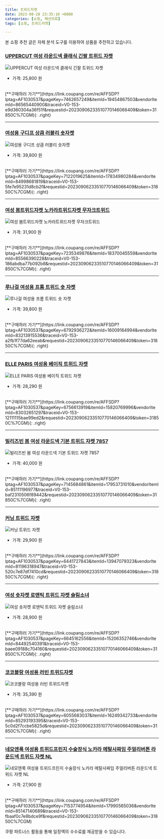 ```yaml
---
title: 트위드자켓
date: 2023-08-28 23:35:10 +0800
categories: [쇼핑, 패션의류]
tags: [쇼핑, 트위드자켓]

---
```


본 쇼핑 추천 글은 자체 분석 도구를 이용하여 상품을 추천하고 있습니다.
### [UPPERCUT 여성 라운드넥 클래식 긴팔 트위드 자켓](https://link.coupang.com/re/AFFSDP?lptag=AF1030537&pageKey=7462657249&itemId=19454867503&vendorItemId=86565440900&traceid=V0-153-e9d360304a36f51f&requestid=20230906233510770146066409&token=31850C%7CGM)
![UPPERCUT 여성 라운드넥 클래식 긴팔 트위드 자켓](https://ads-partners.coupang.com/image1/Qo3tLjD7UfbhZxPDQhZCpnsZZKZxYZm3D-QpnbomySQM3bvZyuuta3si9VcdmKBhq1bPSudk6Z4eiM5VBtrXsSNhaihEUM_aRWHUg1szHlVILhw2rQ2KXOxCoKZyXZ4daI9CkWdDEhYRFOPs62uhFljVtBUrxPADGFEHoYs412tCmgWRQrm_UD5a7wFZAgHSI8mZPfDCwFvQjJXkjH1iP8l3OPEHolWS8RBUnbrVtQNOC5m76OXdVLxdOFwFXTQ-x6vowlvhqHsxzVoyMBldmjtouUp0cDKCW_Z8SkQAUg==)
- 가격: 25,800 원
<br>
[**구매하러 가기**](https://link.coupang.com/re/AFFSDP?lptag=AF1030537&pageKey=7462657249&itemId=19454867503&vendorItemId=86565440900&traceid=V0-153-e9d360304a36f51f&requestid=20230906233510770146066409&token=31850C%7CGM){: .right}
<br>

---

### [여성용 구디프 상큼 러블리 숏자켓](https://link.coupang.com/re/AFFSDP?lptag=AF1030537&pageKey=7122019625&itemId=17834980284&vendorItemId=84998681819&traceid=V0-153-5fe7e95231d8cb2f&requestid=20230906233510770146066409&token=31850C%7CGM)
![여성용 구디프 상큼 러블리 숏자켓](https://ads-partners.coupang.com/image1/QGKuOAvr9IEpoU4eQBazadbwwL-B1cGhb83drDj2rLGz4cyyATmV2T9BCxiFhfOa3X9YMYldJrljYKPdZsKcTBph6KRi9WdjMYQ_TnaKnxc1nZTJe9TPkRorXr-W9qkwEyBQ4k8lRmhvtEA876AEIi9j0Ep_5wjLywaAxEUDYumuE9s8iEDlrP2qTt7gDTixSCR7s-MvXV06F_B1X7WXT6h-SyyhksYHpMtIAChmMJp5x6wPuMTCykPQGY1lPe5sA5Z3LN5a2Q==)
- 가격: 39,800 원
<br>
[**구매하러 가기**](https://link.coupang.com/re/AFFSDP?lptag=AF1030537&pageKey=7122019625&itemId=17834980284&vendorItemId=84998681819&traceid=V0-153-5fe7e95231d8cb2f&requestid=20230906233510770146066409&token=31850C%7CGM){: .right}
<br>

---

### [여성 봄트위드자켓 노카라트위드자켓 무자크트위드](https://link.coupang.com/re/AFFSDP?lptag=AF1030537&pageKey=7235349876&itemId=18370045559&vendorItemId=85566390228&traceid=V0-153-186abdba77b092b8&requestid=20230906233510770146066409&token=31850C%7CGM)
![여성 봄트위드자켓 노카라트위드자켓 무자크트위드](https://ads-partners.coupang.com/image1/Tz4VvLYb-K8g5y-NT-f2gG8Zb1AGuLBO_csHDq09eJp8Oh6QmwEkXSODnoRUuxJek2u61erTbDAE0Mt-EyCNySEcI1Z8T56v9n9xn8nF4RAvfBO3wmHsGMRNyslECBmooQClsxg9mjoDhFBag-lzMlx_qbmWyItxJWSw93jMix7-sLiFdUqavmkX-NPVE6_zOH5rf5-hx8YkU3OnKpFQw_DxvXzKi4rW3tg-2xGEXrj4YWs9chcrdEBZTgBwV9fkzMXeeHC5FOAQyLTzk56XT89AF8cyF1_M_9ikRj0Vd8bZ)
- 가격: 31,900 원
<br>
[**구매하러 가기**](https://link.coupang.com/re/AFFSDP?lptag=AF1030537&pageKey=7235349876&itemId=18370045559&vendorItemId=85566390228&traceid=V0-153-186abdba77b092b8&requestid=20230906233510770146066409&token=31850C%7CGM){: .right}
<br>

---

### [루나걸 여성용 프롬 트위드 숏 자켓](https://link.coupang.com/re/AFFSDP?lptag=AF1030537&pageKey=6792936272&itemId=16009164994&vendorItemId=83213915536&traceid=V0-153-a2fb1f77da62eeab&requestid=20230906233510770146066409&token=31850C%7CGM)
![루나걸 여성용 프롬 트위드 숏 자켓](https://ads-partners.coupang.com/image1/vFt-AqWrwtgB6_POvDgwF13ZXAkkGcZKb36ZwHgiH8M3pv_FolfEN7gxJeCo-iRNVwM91WnzgaYXS-SPJdQkCSFLcs0gCUl9ayp_wJXQofkKuunxAjKp3s0TgErO3q_acAJ3nhxBurt7BSd3QGibbY0-cY4Zo7-lyTCDluILvzj25oVz9z7VK3FoC92c0xV8Jc2LcgMEZ5hgho9T3JZfDaVcm_rwo4D2DwYBbeY3YDRRflnN9ugOCJQVMHUutvERx_yR-TM_1w==)
- 가격: 39,800 원
<br>
[**구매하러 가기**](https://link.coupang.com/re/AFFSDP?lptag=AF1030537&pageKey=6792936272&itemId=16009164994&vendorItemId=83213915536&traceid=V0-153-a2fb1f77da62eeab&requestid=20230906233510770146066409&token=31850C%7CGM){: .right}
<br>

---

### [ELLE PARIS 여성용 베이직 트위드 자켓](https://link.coupang.com/re/AFFSDP?lptag=AF1030537&pageKey=6756613919&itemId=15820769996&vendorItemId=83032651297&traceid=V0-153-12111115bae99ed2&requestid=20230906233510770146066409&token=31850C%7CGM)
![ELLE PARIS 여성용 베이직 트위드 자켓](https://ads-partners.coupang.com/image1/hUAYnZoEawnNiuNAhSlD8zkdR2Qi2Z5Mcp9XatAS9AjEkBlvrP9ULBBwHxuC6FoWuZavOGsVtthkUOk4cVXe73z6--z2nGiB1AEv_6cWtWDJXxOdCf4ieJHuyAEAiC_zSmO0_86TIRfrWQd9_ChcvPoLyl5UghDyXR-xhmWDHICMUhtglB_zR0mFToAj7b66vzXpqUv9FEaFi_UrMicJYxF0vqEiPXzh8WZpOKLcRsENZtJ5xk_cyF6yJRbhOiT5XpZFiX9O1TWlHC6R0C-2szBp)
- 가격: 28,290 원
<br>
[**구매하러 가기**](https://link.coupang.com/re/AFFSDP?lptag=AF1030537&pageKey=6756613919&itemId=15820769996&vendorItemId=83032651297&traceid=V0-153-12111115bae99ed2&requestid=20230906233510770146066409&token=31850C%7CGM){: .right}
<br>

---

### [빌리즈빈 봄 여성 라운드넥 기본 트위드 자켓 7857](https://link.coupang.com/re/AFFSDP?lptag=AF1030537&pageKey=7145684861&itemId=17953731010&vendorItemId=85111196977&traceid=V0-153-baf2310506f89442&requestid=20230906233510770146066409&token=31850C%7CGM)
![빌리즈빈 봄 여성 라운드넥 기본 트위드 자켓 7857](https://ads-partners.coupang.com/image1/RX2Molqe97oFtxsYRQOFd-2IeAWs4B_dMsvomgx4_qZxKbTyxi9lkSHmVP7VArbjJ6allUJqs5SY_7_rO7y-utOtVt4kz0ovYWRReZhUpx-3GbZ3BuoY6g8EzvrXCuo4Yt1_hCN5GBx4LeWn2b_jKv383oiVucJvXTZEa8Dwc6FNcO0VsRzCBbfuOAGl2ve8AE0X-86AS_LlqPUvqoEPH3atru4PzzjnMyCkmkQFzZIk7FeWD77zyrtE5QqCDg4QnaqaOEwgIeotqGz437cNbfJYEm3QwXziKbiw-T4yLGg=)
- 가격: 40,000 원
<br>
[**구매하러 가기**](https://link.coupang.com/re/AFFSDP?lptag=AF1030537&pageKey=7145684861&itemId=17953731010&vendorItemId=85111196977&traceid=V0-153-baf2310506f89442&requestid=20230906233510770146066409&token=31850C%7CGM){: .right}
<br>

---

### [커닝 트위드 자켓](https://link.coupang.com/re/AFFSDP?lptag=AF1030537&pageKey=6441727843&itemId=13947079323&vendorItemId=81196318947&traceid=V0-153-520c7e87df7410cd&requestid=20230906233510770146066409&token=31850C%7CGM)
![커닝 트위드 자켓](https://ads-partners.coupang.com/image1/BR6qwLfJaGVS3a4VBVITJFV-OAxf8yKw0aSoMSli92YF3JmzE1WVaOd1uJFHOlHi-7s3d36pWa4HRFFurP198bpwp9BML7EKX6u6kt6gEaMYN0I5HDblB6DWttxKhtkZzbrt0JDWGeeOD1U_TBlZjBaIXAa76l4Fo34e-Gj88oHNm7J1QHa4anN7yiw0C3S9mb-HVLcoKqKN1ENzU-l_Cy4YgCKoIt2dBnqsYVlGAQxAVv2-fSGvb0AATQ215q8d5dT7nAjHe3avpdYDdpYGS2ExiaZt-0zbytaUe7J2ieI=)
- 가격: 29,900 원
<br>
[**구매하러 가기**](https://link.coupang.com/re/AFFSDP?lptag=AF1030537&pageKey=6441727843&itemId=13947079323&vendorItemId=81196318947&traceid=V0-153-520c7e87df7410cd&requestid=20230906233510770146066409&token=31850C%7CGM){: .right}
<br>

---

### [여성 숏자켓 로맨틱 트위드 자켓 슬림소녀](https://link.coupang.com/re/AFFSDP?lptag=AF1030537&pageKey=6645162556&itemId=15206352746&vendorItemId=84492540391&traceid=V0-153-baee09188c704160&requestid=20230906233510770146066409&token=31850C%7CGM)
![여성 숏자켓 로맨틱 트위드 자켓 슬림소녀](https://ads-partners.coupang.com/image1/fVIE7n4-pthz2Vq_fa2ACd4BaVaJdIRZPYmK2XHfV3jxdI0RZXKICxctCggm77-8N5G2PrU8FpgRRgj022aW8twi-jNv83UK6OOnmYUsOiXsQdQTOLwD6nrPQErQU1NfPpo9tJ6y-xiVG6oG_KF_RyQKl96UWm4cd-rd9I-12wdJ7n0QRYauIjwCHsETo26TvEJWaX0d3u6tjFvUY7aHllQ2-CcKyoe5vImQ2BN1Ring6R7FQGLUMcUiB0PbmJmy0e2Ut2U4nGNl8W1n1c9qtgKjpqeE_JUa5O0sTqrV0-I=)
- 가격: 28,900 원
<br>
[**구매하러 가기**](https://link.coupang.com/re/AFFSDP?lptag=AF1030537&pageKey=6645162556&itemId=15206352746&vendorItemId=84492540391&traceid=V0-153-baee09188c704160&requestid=20230906233510770146066409&token=31850C%7CGM){: .right}
<br>

---

### [코코블랑 여성용 러빈 트위드자켓](https://link.coupang.com/re/AFFSDP?lptag=AF1030537&pageKey=6055683037&itemId=16249342733&vendorItemId=85293193395&traceid=V0-153-5c0d2f7ccbe5825d&requestid=20230906233510770146066409&token=31850C%7CGM)
![코코블랑 여성용 러빈 트위드자켓](https://ads-partners.coupang.com/image1/F265oTYvUE5Jky5XF7VtfZXM4J-xL0aydH2ipr3Py1gHu0yPVFwslWc8J_HevhAnYk0Mgs6MmI7VqfoyXiEYfk2Ho2U47xMvFZK4BN6fM4ej81R-zSm4WzD_BalgU5YT6xTXyKQqWQ2mtLcYbY2am9qAS-pE3eCWbklyzlrWeh5zu017Fy__WVL6J2LfBXrhvoax4ZhEEtvU2TILTAJIivW1kxeAJyI4gMpxYhWv941bbZmyRr70Co1Mk_tOezmnGy92gjZcVZ3NSZlEDkKcgKlKUL0QwNTZXOJ0DD5apRo=)
- 가격: 35,390 원
<br>
[**구매하러 가기**](https://link.coupang.com/re/AFFSDP?lptag=AF1030537&pageKey=6055683037&itemId=16249342733&vendorItemId=85293193395&traceid=V0-153-5c0d2f7ccbe5825d&requestid=20230906233510770146066409&token=31850C%7CGM){: .right}
<br>

---

### [네모엔룩 여성용 트위드프린지 수술장식 노카라 메탈사짜임 주얼리버튼 라운드넥 트위드 자켓 NL](https://link.coupang.com/re/AFFSDP?lptag=AF1030537&pageKey=7153774954&itemId=17990565036&vendorItemId=85147140689&traceid=V0-153-fbaaf0c7e8bdce9f&requestid=20230906233510770146066409&token=31850C%7CGM)
![네모엔룩 여성용 트위드프린지 수술장식 노카라 메탈사짜임 주얼리버튼 라운드넥 트위드 자켓 NL](https://ads-partners.coupang.com/image1/PMZ-zDEHxi0FYjD2PJ8nY3iVZUKkIiah8k5V8_TsO7FN26hvtEseY_iABPwnul2sYDI6E6Tea3daQYS-pQF_RMQ8kYFiN00SWU00QFUj54OUZ97LCSwbJhS5pbqetsKoKNvdqhHro56dzpQU2Q4PGdz8yLpaLzHcLmWGIeyEKigZV8xinHehw3F4tG3LlLH02VPhjrMNPL-4ivo1KhZ_-nRX97B2VPUeFN9pW-hrbSPOVaUpTeJd0lut2txSvpn8K_wIviKQx_uH-50wS195uTMhJGxC7f-gBYCLPs7EVQ==)
- 가격: 27,900 원
<br>
[**구매하러 가기**](https://link.coupang.com/re/AFFSDP?lptag=AF1030537&pageKey=7153774954&itemId=17990565036&vendorItemId=85147140689&traceid=V0-153-fbaaf0c7e8bdce9f&requestid=20230906233510770146066409&token=31850C%7CGM)


쿠팡 파트너스 활동을 통해 일정액의 수수료를 제공받을 수 있습니다.
